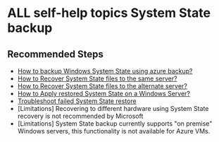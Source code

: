<properties
                pageTitle="All System State backup self-help topics"
                description="All System State backup self-help  topics"
                service="microsoft.recoveryservices"
                resource="vaults"
                authors="srinathv"
                displayOrder=""
                selfHelpType="generic"
                supportTopicIds="32594865,32594866,32594867,32594868,32594869,32594870"
                resourceTags=""
                productPesIds="15207"
                cloudEnvironments="public"
/>

# ALL self-help topics System State backup

## **Recommended Steps**

- [How to backup Windows System State using azure backup?](https://docs.microsoft.com/azure/backup/backup-azure-system-state)<br>
- [How to Recover System State files to the same server?](https://docs.microsoft.com/azure/backup/backup-azure-restore-system-state#recover-system-state-files-to-the-same-server)<br>
- [How to Recover System State files to the alternate server?](https://docs.microsoft.com/azure/backup/backup-azure-restore-system-state#recover-system-state-files-to-an-alternate-server)<br>
- [How to Apply restored System State on a Windows Server?](https://docs.microsoft.com/azure/backup/backup-azure-restore-system-state#apply-restored-system-state-on-a-windows-server)<br>
- [Troubleshoot failed System State restore](https://docs.microsoft.com/azure/backup/backup-azure-restore-system-state#troubleshoot-failed-system-state-restore)<br>
- [Limitations] Recovering to different hardware using System State recovery is not recommended by Microsoft<br>
- [Limitations] System State backup currently supports "on premise" Windows servers, this functionality is not available for Azure VMs.<br>
